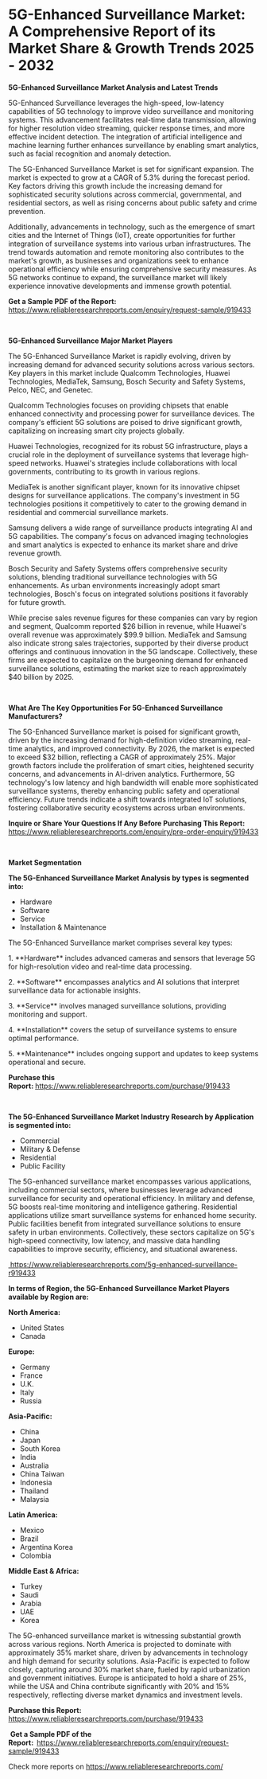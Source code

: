 <p><h1>5G-Enhanced Surveillance Market: A Comprehensive Report of its Market Share & Growth Trends 2025 - 2032</h1></p><p><strong>5G-Enhanced Surveillance Market Analysis and Latest Trends</strong></p>
<p><p>5G-Enhanced Surveillance leverages the high-speed, low-latency capabilities of 5G technology to improve video surveillance and monitoring systems. This advancement facilitates real-time data transmission, allowing for higher resolution video streaming, quicker response times, and more effective incident detection. The integration of artificial intelligence and machine learning further enhances surveillance by enabling smart analytics, such as facial recognition and anomaly detection.</p><p>The 5G-Enhanced Surveillance Market is set for significant expansion. The market is expected to grow at a CAGR of 5.3% during the forecast period. Key factors driving this growth include the increasing demand for sophisticated security solutions across commercial, governmental, and residential sectors, as well as rising concerns about public safety and crime prevention. </p><p>Additionally, advancements in technology, such as the emergence of smart cities and the Internet of Things (IoT), create opportunities for further integration of surveillance systems into various urban infrastructures. The trend towards automation and remote monitoring also contributes to the market's growth, as businesses and organizations seek to enhance operational efficiency while ensuring comprehensive security measures. As 5G networks continue to expand, the surveillance market will likely experience innovative developments and immense growth potential.</p></p>
<p><strong>Get a Sample PDF of the Report:&nbsp;</strong> <a href="https://www.reliableresearchreports.com/enquiry/request-sample/919433?utm_campaign=3265&utm_medium=2&utm_source=Github&utm_content=ia&utm_term=11032025&utm_id=5g-enhanced-surveillance">https://www.reliableresearchreports.com/enquiry/request-sample/919433</a></p>
<p>&nbsp;</p>
<p><strong>5G-Enhanced Surveillance Major Market Players</strong></p>
<p><p>The 5G-Enhanced Surveillance Market is rapidly evolving, driven by increasing demand for advanced security solutions across various sectors. Key players in this market include Qualcomm Technologies, Huawei Technologies, MediaTek, Samsung, Bosch Security and Safety Systems, Pelco, NEC, and Genetec.</p><p>Qualcomm Technologies focuses on providing chipsets that enable enhanced connectivity and processing power for surveillance devices. The company's efficient 5G solutions are poised to drive significant growth, capitalizing on increasing smart city projects globally.</p><p>Huawei Technologies, recognized for its robust 5G infrastructure, plays a crucial role in the deployment of surveillance systems that leverage high-speed networks. Huawei's strategies include collaborations with local governments, contributing to its growth in various regions.</p><p>MediaTek is another significant player, known for its innovative chipset designs for surveillance applications. The company's investment in 5G technologies positions it competitively to cater to the growing demand in residential and commercial surveillance markets.</p><p>Samsung delivers a wide range of surveillance products integrating AI and 5G capabilities. The company's focus on advanced imaging technologies and smart analytics is expected to enhance its market share and drive revenue growth.</p><p>Bosch Security and Safety Systems offers comprehensive security solutions, blending traditional surveillance technologies with 5G enhancements. As urban environments increasingly adopt smart technologies, Bosch's focus on integrated solutions positions it favorably for future growth.</p><p>While precise sales revenue figures for these companies can vary by region and segment, Qualcomm reported $26 billion in revenue, while Huawei's overall revenue was approximately $99.9 billion. MediaTek and Samsung also indicate strong sales trajectories, supported by their diverse product offerings and continuous innovation in the 5G landscape. Collectively, these firms are expected to capitalize on the burgeoning demand for enhanced surveillance solutions, estimating the market size to reach approximately $40 billion by 2025.</p></p>
<p>&nbsp;</p>
<p><strong>What Are The Key Opportunities For 5G-Enhanced Surveillance Manufacturers?</strong></p>
<p><p>The 5G-Enhanced Surveillance market is poised for significant growth, driven by the increasing demand for high-definition video streaming, real-time analytics, and improved connectivity. By 2026, the market is expected to exceed $32 billion, reflecting a CAGR of approximately 25%. Major growth factors include the proliferation of smart cities, heightened security concerns, and advancements in AI-driven analytics. Furthermore, 5G technology's low latency and high bandwidth will enable more sophisticated surveillance systems, thereby enhancing public safety and operational efficiency. Future trends indicate a shift towards integrated IoT solutions, fostering collaborative security ecosystems across urban environments.</p></p>
<p><strong>Inquire or Share Your Questions If Any Before Purchasing This Report:</strong> <a href="https://www.reliableresearchreports.com/enquiry/pre-order-enquiry/919433?utm_campaign=3265&utm_medium=2&utm_source=Github&utm_content=ia&utm_term=11032025&utm_id=5g-enhanced-surveillance">https://www.reliableresearchreports.com/enquiry/pre-order-enquiry/919433</a></p>
<p>&nbsp;</p>
<p><strong>Market Segmentation</strong></p>
<p><strong>The 5G-Enhanced Surveillance Market Analysis by types is segmented into:</strong></p>
<p><ul><li>Hardware</li><li>Software</li><li>Service</li><li>Installation & Maintenance</li></ul></p>
<p><p>The 5G-Enhanced Surveillance market comprises several key types: </p><p>1. **Hardware** includes advanced cameras and sensors that leverage 5G for high-resolution video and real-time data processing. </p><p>2. **Software** encompasses analytics and AI solutions that interpret surveillance data for actionable insights. </p><p>3. **Service** involves managed surveillance solutions, providing monitoring and support. </p><p>4. **Installation** covers the setup of surveillance systems to ensure optimal performance. </p><p>5. **Maintenance** includes ongoing support and updates to keep systems operational and secure.</p></p>
<p><strong>Purchase this Report:&nbsp;</strong><a href="https://www.reliableresearchreports.com/purchase/919433?utm_campaign=3265&utm_medium=2&utm_source=Github&utm_content=ia&utm_term=11032025&utm_id=5g-enhanced-surveillance">https://www.reliableresearchreports.com/purchase/919433</a></p>
<p>&nbsp;</p>
<p><strong>The 5G-Enhanced Surveillance Market Industry Research by Application is segmented into:</strong></p>
<p><ul><li>Commercial</li><li>Military & Defense</li><li>Residential</li><li>Public Facility</li></ul></p>
<p><p>The 5G-enhanced surveillance market encompasses various applications, including commercial sectors, where businesses leverage advanced surveillance for security and operational efficiency. In military and defense, 5G boosts real-time monitoring and intelligence gathering. Residential applications utilize smart surveillance systems for enhanced home security. Public facilities benefit from integrated surveillance solutions to ensure safety in urban environments. Collectively, these sectors capitalize on 5G's high-speed connectivity, low latency, and massive data handling capabilities to improve security, efficiency, and situational awareness.</p></p>
<p><a href="https://www.reliableresearchreports.com/5g-enhanced-surveillance-r919433?utm_campaign=3265&utm_medium=2&utm_source=Github&utm_content=ia&utm_term=11032025&utm_id=5g-enhanced-surveillance">&nbsp;https://www.reliableresearchreports.com/5g-enhanced-surveillance-r919433</a></p>
<p><strong>In terms of Region, the 5G-Enhanced Surveillance Market Players available by Region are:</strong></p>
<p>
    <p> <strong> North America: </strong>
        <ul>
            <li>United States</li>
            <li>Canada</li>
        </ul>
        </p> 
    <p> <strong> Europe: </strong>
        <ul>
            <li>Germany</li>
            <li>France</li>
            <li>U.K.</li>
            <li>Italy</li>
            <li>Russia</li>
        </ul>
        </p> 
    <p> <strong> Asia-Pacific: </strong>
        <ul>
            <li>China</li>
            <li>Japan</li>
            <li>South Korea</li>
            <li>India</li>
            <li>Australia</li>
            <li>China Taiwan</li>
            <li>Indonesia</li>
            <li>Thailand</li>
            <li>Malaysia</li>
        </ul>
        </p> 
    <p> <strong> Latin America: </strong>
        <ul>
            <li>Mexico</li>
            <li>Brazil</li>
            <li>Argentina Korea</li>
            <li>Colombia</li>
        </ul>
        </p> 
    <p> <strong> Middle East & Africa: </strong>
        <ul>
            <li>Turkey</li>
            <li>Saudi</li>
            <li>Arabia</li>
            <li>UAE</li>
            <li>Korea</li>
        </ul>
    </p>
    </p>
<p><p>The 5G-enhanced surveillance market is witnessing substantial growth across various regions. North America is projected to dominate with approximately 35% market share, driven by advancements in technology and high demand for security solutions. Asia-Pacific is expected to follow closely, capturing around 30% market share, fueled by rapid urbanization and government initiatives. Europe is anticipated to hold a share of 25%, while the USA and China contribute significantly with 20% and 15% respectively, reflecting diverse market dynamics and investment levels.</p></p>
<p><strong>Purchase this Report: </strong><a href="https://www.reliableresearchreports.com/purchase/919433?utm_campaign=3265&utm_medium=2&utm_source=Github&utm_content=ia&utm_term=11032025&utm_id=5g-enhanced-surveillance">https://www.reliableresearchreports.com/purchase/919433</a></p>
<p>&nbsp;<strong>Get a Sample PDF of the Report:&nbsp;&nbsp;</strong><a href="https://www.reliableresearchreports.com/enquiry/request-sample/919433?utm_campaign=3265&utm_medium=2&utm_source=Github&utm_content=ia&utm_term=11032025&utm_id=5g-enhanced-surveillance">https://www.reliableresearchreports.com/enquiry/request-sample/919433</a></p>
<p><strong></strong></p>
<p>Check more reports on <a href="https://www.reliableresearchreports.com/?utm_campaign=3265&utm_medium=2&utm_source=Github&utm_content=ia&utm_term=11032025&utm_id=5g-enhanced-surveillance">https://www.reliableresearchreports.com/</a></p>